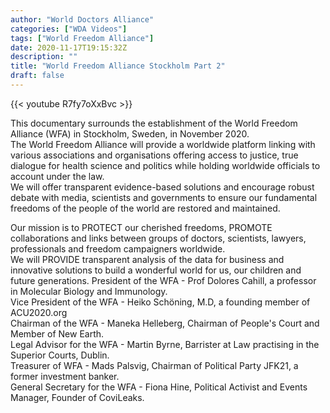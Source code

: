 ```yaml
---
author: "World Doctors Alliance"
categories: ["WDA Videos"]
tags: ["World Freedom Alliance"]
date: 2020-11-17T19:15:32Z
description: ""
title: "World Freedom Alliance Stockholm Part 2"
draft: false
---
```


{{< youtube R7fy7oXxBvc >}}   

This documentary surrounds the establishment of the World Freedom Alliance (WFA) in Stockholm, Sweden, in November 2020.   
 The World Freedom Alliance will provide a worldwide platform linking with various associations and organisations offering access to justice, true dialogue for health science and politics while holding worldwide officials to account under the law.   
We will offer transparent evidence-based solutions and encourage robust debate with media, scientists and governments to ensure our fundamental freedoms of the people of the world are restored and maintained.

Our mission is to PROTECT our cherished freedoms, PROMOTE collaborations and links between groups of doctors, scientists, lawyers, professionals and freedom campaigners worldwide.   
We will PROVIDE transparent analysis of the data for business and innovative solutions to build a wonderful world for us, our children and future generations.   President of the WFA - Prof Dolores Cahill, a professor in Molecular Biology and Immunology.   
Vice President of the WFA - Heiko Schöning, M.D, a founding member of ACU2020.org   
Chairman of the WFA - Maneka Helleberg, Chairman of People's Court and Member of New Earth.  
 Legal Advisor for the WFA - Martin Byrne, Barrister at Law practising in the Superior Courts, Dublin.   
Treasurer of WFA - Mads Palsvig, Chairman of Political Party JFK21, a former investment banker.   
General Secretary for the WFA - Fiona Hine, Political Activist and Events Manager, Founder of CoviLeaks.  